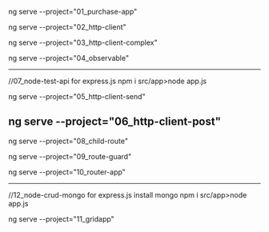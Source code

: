 ng serve --project="01_purchase-app"

ng serve --project="02_http-client"

ng serve --project="03_http-client-complex"

ng serve --project="04_observable"

----------------------------------
//07_node-test-api for express.js
npm i
src/app>node app.js

ng serve --project="05_http-client-send"

ng serve --project="06_http-client-post"
----------------------------------

ng serve --project="08_child-route"

ng serve --project="09_route-guard"

ng serve --project="10_router-app"

----------------------------------
//12_node-crud-mongo for express.js
install mongo
npm i
src/app>node app.js

ng serve --project="11_gridapp"



